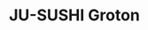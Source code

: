 ---
layout: place
title: "JU-SUSHI​ Groton"
permalink: /connecticut/groton/ju-sushi-groton.html
stateAbbr: CT
stateName: Connecticut
cityName: Groton
seo:
  name: "JU-SUSHI​ Groton"
  type: Restaurant
  links: http://www.ju-sushi.com/
description: "Looking for sushi in Groton, Connecticut? Check out JU-SUSHI​ Groton for a delightful Japanese dining experience. Enjoy a variety of sushi and other dishes i..."
place_id: ChIJTyt4ybUO5okR-Cfb61RDJLk
photos:
  - name: >-
      places/ChIJTyt4ybUO5okR-Cfb61RDJLk/photos/AeeoHcLnTVqQ0f2tFHR8QbIS_zEb0glbSAnqQfZeADtiAVrSSsjiLyRvKXExEbGjZUk7Pm5ZNrKvVfhnwEyzZi1PXr2AcmlCHnYXNTqYdQ11InDRJqkudrrXMLD5GSVy0nuuWkgsmYhA-wVRHIlR3Uj9FR2hVUnN5ZU0JrOJo_-nvQqT0Q2hgBVrVO3E0PBs7-yzDXlUSIEEJvG5mmClicd3dD6BzAUr6I9JN7XkhlY7blvRTFNtbu5BfIxcc74Mcm6pHo9RAybYFxwN5lsCvTXPyEBoTN_hAj4UE5IF1Krb_PO_yA
    widthPx: 4032
    heightPx: 1960
    authorAttributions:
      - displayName: JU-SUSHI​ Groton
        uri: https://maps.google.com/maps/contrib/104363867703955379364
        photoUri: >-
          https://lh3.googleusercontent.com/a/ACg8ocJJJv-lEzB0ZRKnipHC2IxgD5h_tWw8gud98JLVz-c2qkPmBg=s100-p-k-no-mo
    flagContentUri: >-
      https://www.google.com/local/imagery/report/?cb_client=maps_api_places.places_api&image_key=!1e10!2sAF1QipMdIGktQLp3EoBxh0ZSkEyLvHY4JJkAd3iCuU4U&hl=en-US
    googleMapsUri: >-
      https://www.google.com/maps/place//data=!3m4!1e2!3m2!1sAF1QipMdIGktQLp3EoBxh0ZSkEyLvHY4JJkAd3iCuU4U!2e10!4m2!3m1!1s0x89e60eb5c9782b4f:0xb9244354ebdb27f8
  - name: >-
      places/ChIJTyt4ybUO5okR-Cfb61RDJLk/photos/AeeoHcJBzclERlfOVysAM6DoIuOVJqrXDlxPscY6qEQtRz7fdrOh1QAW92LMlULVtVIMHlE98_hUisvof5eSGqr5N69PIz7XERo1SoiwcnJS9SiStDQRvHx-JdzBJ_eTBUbLKA64PYxcq8_3tvbL4XHpZnPJ633O9KE7v19iuo-DNGCCsPFg2p6EiDb9kEBUuelIFwpq4tLa7j_AyYmP9RnaVS_YnD_WJRgpEsZ0woztFAWo8bOJtGJeFUNL6_Up6d9WPU-_WZCuhthLU5GWTcuOygg-gdwMYYQzk9m-FzBlCE3e4WhHSUnO8rPmjvAX4oL4vjVBPz-_wEZfSDAnI9CJ_rGMzCHUJZq43U3wiQUL8TZhyl_d-ghHxbMfznlThU1cEpv-vXGOpzAxTuKOt9dHeFRP3XlKa2YPyrbsJFYjVHQ
    widthPx: 2506
    heightPx: 2479
    authorAttributions:
      - displayName: Midknight Mechanics
        uri: https://maps.google.com/maps/contrib/100661439607303186354
        photoUri: >-
          https://lh3.googleusercontent.com/a-/ALV-UjVsIFNnPv1yJm0RtEa9FeUv2L1HD5VB29OICuw_M8WawGpnZndlCg=s100-p-k-no-mo
    flagContentUri: >-
      https://www.google.com/local/imagery/report/?cb_client=maps_api_places.places_api&image_key=!1e10!2sCIHM0ogKEICAgICupazEKw&hl=en-US
    googleMapsUri: >-
      https://www.google.com/maps/place//data=!3m4!1e2!3m2!1sCIHM0ogKEICAgICupazEKw!2e10!4m2!3m1!1s0x89e60eb5c9782b4f:0xb9244354ebdb27f8
  - name: >-
      places/ChIJTyt4ybUO5okR-Cfb61RDJLk/photos/AeeoHcIwCeBpP5XGKQtb6jQsixFYlWNerqxugMy_NqQKaFmJSNPrHvvmZpZ1z8WQkwkDkh5HBVjgam1BpmnGqMfKKuauinqQpOzTtRE66l3vtbfmU343lRRcyoAnUmDZYm3APnNhI_3bQelgn8ELHhDMYJpY9dP6XDUz0nCMDx0zYXSvDFm39G2x8Jqo1qiANKxqiYXK2ZZCrp1Fb2ot5BUufGpxurlSnyinT-cL0x2xqcMmW1HTg29p2WaqvPxYkDxVXZ7XxkToCxJWeVkuK4IlHttOEqIXRDR_T9OeRey6eXmGSlQ0_Sd4yvGoxz6iNMc1B6Rky5Tg42G3BreHBJFDwOwnQx_apkeTYU5shEjHyNXoS37UN9Xnx8Hp2BSZvKgyQF0uRuuiOleUTatw1J_r2oCtBQqqVY2qgf39DOMz0N6UZg
    widthPx: 4032
    heightPx: 3024
    authorAttributions:
      - displayName: Sāmaṇera Nipako
        uri: https://maps.google.com/maps/contrib/104316014297959514206
        photoUri: >-
          https://lh3.googleusercontent.com/a-/ALV-UjXkSELbln2N43P9F0MIrgQ9K9TMV5LH5brLmsG0Lbj7SN038XEjXw=s100-p-k-no-mo
    flagContentUri: >-
      https://www.google.com/local/imagery/report/?cb_client=maps_api_places.places_api&image_key=!1e10!2sCIHM0ogKEICAgIDesd_vCw&hl=en-US
    googleMapsUri: >-
      https://www.google.com/maps/place//data=!3m4!1e2!3m2!1sCIHM0ogKEICAgIDesd_vCw!2e10!4m2!3m1!1s0x89e60eb5c9782b4f:0xb9244354ebdb27f8
  - name: >-
      places/ChIJTyt4ybUO5okR-Cfb61RDJLk/photos/AeeoHcIu5-frf-KQqhKGzDvRz7JocFAgZKw1x4_Q7c1yV2AhrOqi874ceiERckUoM45J0OGatqsxSUx5cyxhjV1mZz4uZvk2MpmJav-Q171F-f5jfWRXE0mzx0dRY1w8khdBk2d1folm_0gEoZCqiIVBdFQzZBHp64Fp83HQ_ZKgWdjOr_wW2Dtc2wdjonENJP6-geSWn3lVnU8MEq8UtH5Cu6dt74fvxqU7H-DrE984KxUtI4UjeOTFwp8XlGSpQBjjpeM72zuego-WrZAcesAX05QNlwxmS8VmM04x9R8lGgTD-ObryjWxe2Rz-vmToXKcyUBPQe-VrtG943Zdpz-rP3dBdqeOIy6ipqERCs4k9sVao7Ag_p6DiN7p5OOfNh-93TM94hWTYwe3bfZTo32mbtjoVqu-wBORBnV4JmoJZL4VBiSw
    widthPx: 3024
    heightPx: 4032
    authorAttributions:
      - displayName: George Guirguis
        uri: https://maps.google.com/maps/contrib/104198729137264989798
        photoUri: >-
          https://lh3.googleusercontent.com/a-/ALV-UjUKF4Rh8cl7ih7dXhRSYX-IMG4B0UnWnLzgCD5PeLvSPBUsRBc8Yw=s100-p-k-no-mo
    flagContentUri: >-
      https://www.google.com/local/imagery/report/?cb_client=maps_api_places.places_api&image_key=!1e10!2sCIHM0ogKEICAgICBos-1hAE&hl=en-US
    googleMapsUri: >-
      https://www.google.com/maps/place//data=!3m4!1e2!3m2!1sCIHM0ogKEICAgICBos-1hAE!2e10!4m2!3m1!1s0x89e60eb5c9782b4f:0xb9244354ebdb27f8
  - name: >-
      places/ChIJTyt4ybUO5okR-Cfb61RDJLk/photos/AeeoHcKeyVEWLopZIwglyOFiyxMAWm0q8k9xlRs4Ys0g6EJkd6vgNOkwKp2iowxQ_7dYp1ObSfvMpkaiD_RGZ7sPfl8f_97Fxiy_kDnC9rLFqlG62M2aZBG5dFC6YJSjPNeLz9rgiGATACTvL3svtXtOp6FlUqHEKlyLyqNmCnP_TFnV5wcWygD5DcLpYoc7rvPa_jgLd_-HBb0HaABAsQ0kDlOOHrKcoHaJxM17lJ1JMnSmIbJ6yBI8gabMHxhBwzk7yqDupd6Pbs1656IfY7EN4sUa6iB4y2gaK_CmQxq0dpEkbyRCi_Japn_bTgWPmUkKEGiMxkR7f_Bv9Y8JlrWmlTvfcgVYW3MYRov2npJ4KyF5gNGBNtZGHAs8EVyBwowfBoHSJy2xwBrGIPaBAeHNMlv-aN5KWCX_WbppnzNSdP3dkg
    widthPx: 4032
    heightPx: 3024
    authorAttributions:
      - displayName: Tea Jones
        uri: https://maps.google.com/maps/contrib/104284143652870623626
        photoUri: >-
          https://lh3.googleusercontent.com/a-/ALV-UjUOMVemn1waBZVt2k523FJ0MHcDbezEfnKIKEHnC2HFXh0mjURS=s100-p-k-no-mo
    flagContentUri: >-
      https://www.google.com/local/imagery/report/?cb_client=maps_api_places.places_api&image_key=!1e10!2sCIHM0ogKEICAgICcpvD6Uw&hl=en-US
    googleMapsUri: >-
      https://www.google.com/maps/place//data=!3m4!1e2!3m2!1sCIHM0ogKEICAgICcpvD6Uw!2e10!4m2!3m1!1s0x89e60eb5c9782b4f:0xb9244354ebdb27f8
  - name: >-
      places/ChIJTyt4ybUO5okR-Cfb61RDJLk/photos/AeeoHcLtn3iyJHn-7f7UBj_W58kHXto-wKipA9szTmcVjTtRczm1wT0gsTBFJ5xL76NI11H3sdk7QfQ2CfEQMWN82M-01CV-a_co-cw8I3RNmy12ZiLuEfQKTtIFdxOY4I9i7q29uR2pckueVWRZ3MFEvT1KdpWczFi98cDRp0G6RmNfXfC6XNNg0_JlVOgTeeGqOd3NmDxpE9RIDKBXuApM498u66IryzvWwjf3181PYlRtR_AcHiwiyWklakIw4FNRBCy1URRMfYAfJZOSQyXO4Ruf8OmIAFRb6Kc-1OzDrPOCmZw0kv7XY9Jacgc-qG_Nmt8eKNdo-77aixrCm-lYBdki8jwp5u3Uory9oG03R74NLy-o2HD0xLTCNrrKhRFE3YFnu23md_p38rouUhNYRpvhjOfAB9WYBiKEPHsVQIVM6ipJ
    widthPx: 3840
    heightPx: 2160
    authorAttributions:
      - displayName: GP C
        uri: https://maps.google.com/maps/contrib/106721924439750023153
        photoUri: >-
          https://lh3.googleusercontent.com/a-/ALV-UjUT3RG_xMkeC784qejnNuaW_f8XJp4lqSHpeGCCpjAqpb2ZZh-f3Q=s100-p-k-no-mo
    flagContentUri: >-
      https://www.google.com/local/imagery/report/?cb_client=maps_api_places.places_api&image_key=!1e10!2sCIHM0ogKEICAgIC28b-YmgE&hl=en-US
    googleMapsUri: >-
      https://www.google.com/maps/place//data=!3m4!1e2!3m2!1sCIHM0ogKEICAgIC28b-YmgE!2e10!4m2!3m1!1s0x89e60eb5c9782b4f:0xb9244354ebdb27f8
  - name: >-
      places/ChIJTyt4ybUO5okR-Cfb61RDJLk/photos/AeeoHcK4WupaknFXyabijErVX76ux213vCHUo9jK9VXqpjpGGBuR64obS7WDZ7N2V3_a01PcA5_jrfC-1PQRl5CASZvieFASAeLXGFgNxypJ4HZ8O9KBALntguHHFwlqlNIDelVnMzdMJiiKx18sxfBxnMmrV7Geccfcg8_dIHo8_dzmBuLpMCqjkU8E1QytrhFEAlaIvGjUha6_GpIeoaZ6YIVd7dEhgdsLwbMj_NjQ8Jf1G0cEIRq4LjCsYwZBXZtBZLwm1_hF3jMhuMJwnsek5lURiYIonlX--JK3frw6tu4sLP846AfJEhgOs9UnwFHs3kUsx2WAyYWUKCoW5ggJwZgYEbvB1xZN36kWfSGPwBcPnifhHmKEHUggHFBOMDAIIuIdHR9lpxYyfgDhNo-3OBjb_iDm0ssY8DYE5vLEACI
    widthPx: 4032
    heightPx: 3024
    authorAttributions:
      - displayName: Kem Core
        uri: https://maps.google.com/maps/contrib/110114563258849496372
        photoUri: >-
          https://lh3.googleusercontent.com/a-/ALV-UjVPvpAt98nWpELPHKVj9964FtcHz2x80_5TtTVyc4CWEW7MJlEoPA=s100-p-k-no-mo
    flagContentUri: >-
      https://www.google.com/local/imagery/report/?cb_client=maps_api_places.places_api&image_key=!1e10!2sCIHM0ogKEICAgIDEi7y8WA&hl=en-US
    googleMapsUri: >-
      https://www.google.com/maps/place//data=!3m4!1e2!3m2!1sCIHM0ogKEICAgIDEi7y8WA!2e10!4m2!3m1!1s0x89e60eb5c9782b4f:0xb9244354ebdb27f8
  - name: >-
      places/ChIJTyt4ybUO5okR-Cfb61RDJLk/photos/AeeoHcKpdv1aHH1Qkrxy1bxXcE7PAO8TAh-BKxSszs8DCTMdU70rC-qEeG67Ggjjns6AD6TysX7k5qdMJ1TuJb6f1Sy2MtWTeDBpppJvLInQN2frK_SP-PIE-RC9UPXtBrBTYKVm220zeMG-95awBRmVEKBUqKbBD6cSBpZgvX_MC8lcu3sb_sAMZkU2JKciJDypuWCS1OP-iqDs3KhKZiOSHiJG9rNbpl7wz42z9oNVl5lX7DsocVyI8Y9ZNaqCyBLF6dHc9p91LNzxU0mCNpuDcQHTYn9i-onYEIdqw7MTSj5M5LJfsVTh3oVqkdkKuiO0TjnuJ7gT0rhuLsz0U5jWurMYzxOIsBK0j92WuEmwIEsb9L-hRWvn3Vbw9L9nxCex02SSnk1b1O5ZOZmLs0F10HY1y7Vw1PwD7Cuet3_LZeNIddJZ
    widthPx: 3244
    heightPx: 2826
    authorAttributions:
      - displayName: Anastasia Lange
        uri: https://maps.google.com/maps/contrib/116718321873051017702
        photoUri: >-
          https://lh3.googleusercontent.com/a-/ALV-UjUiDq44wTfqnlkrVwW7QTO1tQJTeOO94a8dy-9rFfTlKrDELvMn=s100-p-k-no-mo
    flagContentUri: >-
      https://www.google.com/local/imagery/report/?cb_client=maps_api_places.places_api&image_key=!1e10!2sCIHM0ogKEICAgICyp4-5mwE&hl=en-US
    googleMapsUri: >-
      https://www.google.com/maps/place//data=!3m4!1e2!3m2!1sCIHM0ogKEICAgICyp4-5mwE!2e10!4m2!3m1!1s0x89e60eb5c9782b4f:0xb9244354ebdb27f8
  - name: >-
      places/ChIJTyt4ybUO5okR-Cfb61RDJLk/photos/AeeoHcJlxDwxRbjhNUrXtQxHVp9gfKHVXpn_CJwv_wsLguYNdBmq6DarCB4jcr-SxhVLPg27bggi_Q5FlEvad2v5yH1k6CgS-bd7tCd06C1t7wc6oTOs4By4oXbJaHtVCkvLoIE4UrjbZB5Iqey7sfcIirP0YAmTMOnF2Vayx9XmzIrbg-hkLwpDcmqhc_UpjfVTEh4ZggJZB03HSJ_hTt1TuZK2ZldmYYnuWXKqayqsaVwHmYZwdYMamxIG4cGhJkF9k0Q1cqaLKuRc3NKA2wtTDF3ybnAMbvOiJsdnnZLxLmBgHg_1y9JoMTuQxFXa8_5oFqLVoaPNPPTrMh8fuLolBwswMJaYg3hOdgd07ta6quSH3kOLQIq2SYyXmB7tqeNy217PPXtJ8XSGhltQzFfO4pGYehOQK22_5dDn0THfgjs
    widthPx: 3024
    heightPx: 4032
    authorAttributions:
      - displayName: Nathan Pollock
        uri: https://maps.google.com/maps/contrib/114495292959771433006
        photoUri: >-
          https://lh3.googleusercontent.com/a-/ALV-UjX60pAUfDKbTioMjElX9fGee-ZbTNMKed-BN7TBcaqTE8ikbB8v-Q=s100-p-k-no-mo
    flagContentUri: >-
      https://www.google.com/local/imagery/report/?cb_client=maps_api_places.places_api&image_key=!1e10!2sCIHM0ogKEICAgIDypLetFg&hl=en-US
    googleMapsUri: >-
      https://www.google.com/maps/place//data=!3m4!1e2!3m2!1sCIHM0ogKEICAgIDypLetFg!2e10!4m2!3m1!1s0x89e60eb5c9782b4f:0xb9244354ebdb27f8
  - name: >-
      places/ChIJTyt4ybUO5okR-Cfb61RDJLk/photos/AeeoHcKx5UV_bLwvwKz0NKpGPhr9evCQjKKL9jM8XXnwr0fXDlDqwADVmiwIftXUBk3bYE-2VnLcPxXfKHesQMYcW5OU5JRbSgLE930yJNMRXCmb1g8VH8Lf9YXNn-SCLeZVzAjpFtOpo1yRvz6tLaOtUYiPRTQdFDVK5be2S45B5k_xESiBGgNPS3_eQ0kOUB-aFI0fSJ7ICaO7inpxh5LYuHk8DkOdOxvNCR22ePj5yyKdbV7NmOo42F5Y4KcBA3cNMncqKWevXCYraKtIPNYM4dqjFIjqeiWOrKodY4u8eMvC9eGbWonfy09f32JNKE4ZgpaKf11Usrxjq7-Zql93aTM1UlhDl_qs5eqb52gVtpa-4AF_6rbz-8u7k9fDJYNBNk62bfwO64ZH9oXhEeMx7fIYUAghddrm3KNQoZbD4ljkfzJv
    widthPx: 3024
    heightPx: 4032
    authorAttributions:
      - displayName: A Thought
        uri: https://maps.google.com/maps/contrib/112588416518819193214
        photoUri: >-
          https://lh3.googleusercontent.com/a-/ALV-UjVp8088dXJAa3sSg1V8_hS0J2A7hZQ4Euz9rlr4aRQLYpxkBRgM=s100-p-k-no-mo
    flagContentUri: >-
      https://www.google.com/local/imagery/report/?cb_client=maps_api_places.places_api&image_key=!1e10!2sCIHM0ogKEICAgICD67PrrQE&hl=en-US
    googleMapsUri: >-
      https://www.google.com/maps/place//data=!3m4!1e2!3m2!1sCIHM0ogKEICAgICD67PrrQE!2e10!4m2!3m1!1s0x89e60eb5c9782b4f:0xb9244354ebdb27f8
address: 1043 Poquonnock Rd, Groton, CT 06340, USA
street: 1043 Poquonnock Rd
city: Groton
state: CT
zip: '06340'
country: USA
neighborhood: Long Hill
latitude: '41.346361'
longitude: '-72.046463'
accessibility_options:
  wheelchairAccessibleParking: true
  wheelchairAccessibleEntrance: true
  wheelchairAccessibleSeating: true
business_status: OPERATIONAL
name: JU-SUSHI​ Groton
google_maps_links:
  directionsUri: >-
    https://www.google.com/maps/dir//''/data=!4m7!4m6!1m1!4e2!1m2!1m1!1s0x89e60eb5c9782b4f:0xb9244354ebdb27f8!3e0
  placeUri: https://maps.google.com/?cid=13340862028191574008
  writeAReviewUri: >-
    https://www.google.com/maps/place//data=!4m3!3m2!1s0x89e60eb5c9782b4f:0xb9244354ebdb27f8!12e1
  reviewsUri: >-
    https://www.google.com/maps/place//data=!4m4!3m3!1s0x89e60eb5c9782b4f:0xb9244354ebdb27f8!9m1!1b1
  photosUri: >-
    https://www.google.com/maps/place//data=!4m3!3m2!1s0x89e60eb5c9782b4f:0xb9244354ebdb27f8!10e5
primary_type: Sushi Restaurant
opening_hours:
  regular: null
  current: null
secondary_opening_hours:
  regular:
    weekdayDescriptions: null
    type: null
  current:
    weekdayDescriptions: null
    type: null
phone: (860) 446-1000
price_level: PRICE_LEVEL_INEXPENSIVE
price_range: $10 &ndash; $20
rating: '4.6'
rating_count: 387
website: http://www.ju-sushi.com/
reviews:
  - name: >-
      places/ChIJTyt4ybUO5okR-Cfb61RDJLk/reviews/ChZDSUhNMG9nS0VJQ0FnSURfNHN1R2FREAE
    relativePublishTimeDescription: 2 months ago
    rating: 2
    text:
      text: >-
        Called for 11 rolls of sushi takeout at 4:36 pm and asked for my large
        order to be done at 6pm for a party. They said it was absolutely fine.
        They called me back at 5:36 saying they can't at 6pm and to come back at
        6:40 then promptly hung up on me. Had I known this delay I would of
        ordered somewhere else. I came a little earlier when there was only one
        couple not being served. Chef gave me sass for coming in and wouldnt let
        me pay at the end. I ordered once before and I paid once I saw the
        order. Definitely better sushi places after this (I ordered from Osaka
        at the same time and pickup beforehand, and I only gave them 45 minutes
        in comparison to the 90 minutes). Poor customer service with mediocre
        food. Friends and I won't be coming back
      languageCode: en
    originalText:
      text: >-
        Called for 11 rolls of sushi takeout at 4:36 pm and asked for my large
        order to be done at 6pm for a party. They said it was absolutely fine.
        They called me back at 5:36 saying they can't at 6pm and to come back at
        6:40 then promptly hung up on me. Had I known this delay I would of
        ordered somewhere else. I came a little earlier when there was only one
        couple not being served. Chef gave me sass for coming in and wouldnt let
        me pay at the end. I ordered once before and I paid once I saw the
        order. Definitely better sushi places after this (I ordered from Osaka
        at the same time and pickup beforehand, and I only gave them 45 minutes
        in comparison to the 90 minutes). Poor customer service with mediocre
        food. Friends and I won't be coming back
      languageCode: en
    authorAttribution:
      displayName: Quang Le
      uri: https://www.google.com/maps/contrib/110455869088222189454/reviews
      photoUri: >-
        https://lh3.googleusercontent.com/a/ACg8ocKbwlZwIfkA2MZSj1yFihyo3DS_VqqPfEUFq1SUyjct-haZrw=s128-c0x00000000-cc-rp-mo-ba2
    publishTime: '2025-01-22T23:34:09.111971Z'
    flagContentUri: >-
      https://www.google.com/local/review/rap/report?postId=ChZDSUhNMG9nS0VJQ0FnSURfNHN1R2FREAE&d=17924085&t=1
    googleMapsUri: >-
      https://www.google.com/maps/reviews/data=!4m6!14m5!1m4!2m3!1sChZDSUhNMG9nS0VJQ0FnSURfNHN1R2FREAE!2m1!1s0x89e60eb5c9782b4f:0xb9244354ebdb27f8
  - name: >-
      places/ChIJTyt4ybUO5okR-Cfb61RDJLk/reviews/ChZDSUhNMG9nS0VJQ0FnSUMzbzhfZFJREAE
    relativePublishTimeDescription: 5 months ago
    rating: 5
    text:
      text: >-
        Great little gem in Groton. We ordered a few rolls and each one was
        delicious and fresh. The owner I assume, was kind and we got our order
        fairly quickly. I ordered the spicy salmon roll which lacked the classic
        spicy mayo taste, but the Alaska roll made up for it!
      languageCode: en
    originalText:
      text: >-
        Great little gem in Groton. We ordered a few rolls and each one was
        delicious and fresh. The owner I assume, was kind and we got our order
        fairly quickly. I ordered the spicy salmon roll which lacked the classic
        spicy mayo taste, but the Alaska roll made up for it!
      languageCode: en
    authorAttribution:
      displayName: I V
      uri: https://www.google.com/maps/contrib/105517810679574933359/reviews
      photoUri: >-
        https://lh3.googleusercontent.com/a/ACg8ocJ-v-9AdErFFK0Vilh2IP6vVkdNPuYAwMwGIQrNspDYtBbXLJbh=s128-c0x00000000-cc-rp-mo-ba3
    publishTime: '2024-11-08T18:27:23.611045Z'
    flagContentUri: >-
      https://www.google.com/local/review/rap/report?postId=ChZDSUhNMG9nS0VJQ0FnSUMzbzhfZFJREAE&d=17924085&t=1
    googleMapsUri: >-
      https://www.google.com/maps/reviews/data=!4m6!14m5!1m4!2m3!1sChZDSUhNMG9nS0VJQ0FnSUMzbzhfZFJREAE!2m1!1s0x89e60eb5c9782b4f:0xb9244354ebdb27f8
  - name: >-
      places/ChIJTyt4ybUO5okR-Cfb61RDJLk/reviews/ChZDSUhNMG9nS0VJQ0FnSURlc2Rfdk13EAE
    relativePublishTimeDescription: 2 years ago
    rating: 5
    text:
      text: >-
        Best sushi place in the area and the best prices, always. Don't have
        much to say other than that they're delicious and I highly recommend
        going here.


        However -- if you have a big order ALWAYS check to make sure everything
        is there. In a large order I end up having something missing (or wrong)
        every single time. Even though this has sucked, their food is such high
        quality it never dissuades me or my friends from coming here.
      languageCode: en
    originalText:
      text: >-
        Best sushi place in the area and the best prices, always. Don't have
        much to say other than that they're delicious and I highly recommend
        going here.


        However -- if you have a big order ALWAYS check to make sure everything
        is there. In a large order I end up having something missing (or wrong)
        every single time. Even though this has sucked, their food is such high
        quality it never dissuades me or my friends from coming here.
      languageCode: en
    authorAttribution:
      displayName: Sāmaṇera Nipako
      uri: https://www.google.com/maps/contrib/104316014297959514206/reviews
      photoUri: >-
        https://lh3.googleusercontent.com/a-/ALV-UjXkSELbln2N43P9F0MIrgQ9K9TMV5LH5brLmsG0Lbj7SN038XEjXw=s128-c0x00000000-cc-rp-mo-ba5
    publishTime: '2022-10-13T00:55:04.407063Z'
    flagContentUri: >-
      https://www.google.com/local/review/rap/report?postId=ChZDSUhNMG9nS0VJQ0FnSURlc2Rfdk13EAE&d=17924085&t=1
    googleMapsUri: >-
      https://www.google.com/maps/reviews/data=!4m6!14m5!1m4!2m3!1sChZDSUhNMG9nS0VJQ0FnSURlc2Rfdk13EAE!2m1!1s0x89e60eb5c9782b4f:0xb9244354ebdb27f8
  - name: >-
      places/ChIJTyt4ybUO5okR-Cfb61RDJLk/reviews/ChdDSUhNMG9nS0VJQ0FnSUNGczhMMXpBRRAB
    relativePublishTimeDescription: a year ago
    rating: 2
    text:
      text: >-
        Bought the pork tonkatsu bento box today and was utterly underwhelmed. 
        It was expensive costing nearly $22 for a Cali roll made with Mayo,
        small piece of fried pork, limp salad I saw them take straight out of
        the grocery store mixed salad plastic container, small scoop of rice and
        2 pieces of gyoza. The salad dressing was just soy sauce.  Portion was
        very small for the price. The Cali roll was strange being made with
        Mayo. For this price I expected a few pieces of real sushi but that was
        an upcharge. Would not come back again.
      languageCode: en
    originalText:
      text: >-
        Bought the pork tonkatsu bento box today and was utterly underwhelmed. 
        It was expensive costing nearly $22 for a Cali roll made with Mayo,
        small piece of fried pork, limp salad I saw them take straight out of
        the grocery store mixed salad plastic container, small scoop of rice and
        2 pieces of gyoza. The salad dressing was just soy sauce.  Portion was
        very small for the price. The Cali roll was strange being made with
        Mayo. For this price I expected a few pieces of real sushi but that was
        an upcharge. Would not come back again.
      languageCode: en
    authorAttribution:
      displayName: Sabina D'Silva
      uri: https://www.google.com/maps/contrib/112303294031683911170/reviews
      photoUri: >-
        https://lh3.googleusercontent.com/a/ACg8ocJXY30XetqWVWuIlojfQvYgvVwtnpmC2R2N0uhbu1RzoxgaXg=s128-c0x00000000-cc-rp-mo-ba5
    publishTime: '2023-11-01T23:38:45.318877Z'
    flagContentUri: >-
      https://www.google.com/local/review/rap/report?postId=ChdDSUhNMG9nS0VJQ0FnSUNGczhMMXpBRRAB&d=17924085&t=1
    googleMapsUri: >-
      https://www.google.com/maps/reviews/data=!4m6!14m5!1m4!2m3!1sChdDSUhNMG9nS0VJQ0FnSUNGczhMMXpBRRAB!2m1!1s0x89e60eb5c9782b4f:0xb9244354ebdb27f8
  - name: >-
      places/ChIJTyt4ybUO5okR-Cfb61RDJLk/reviews/ChdDSUhNMG9nS0VJQ0FnSURYeDYta3JnRRAB
    relativePublishTimeDescription: 5 months ago
    rating: 5
    text:
      text: >-
        Best sushi I've had in my entire life. Dining area is cozy and usually
        sit at the sushi bar. High quality, freshness and flavor profile. Can't
        go wrong with anything on their menu.
      languageCode: en
    originalText:
      text: >-
        Best sushi I've had in my entire life. Dining area is cozy and usually
        sit at the sushi bar. High quality, freshness and flavor profile. Can't
        go wrong with anything on their menu.
      languageCode: en
    authorAttribution:
      displayName: Rahul Chandrasekaran
      uri: https://www.google.com/maps/contrib/102999323701744785429/reviews
      photoUri: >-
        https://lh3.googleusercontent.com/a-/ALV-UjUz75voJyOPfV8NPx5IWfYP_z4mxMH9CY8uvqw8owltMvAkY3N4=s128-c0x00000000-cc-rp-mo
    publishTime: '2024-10-31T16:37:18.790576Z'
    flagContentUri: >-
      https://www.google.com/local/review/rap/report?postId=ChdDSUhNMG9nS0VJQ0FnSURYeDYta3JnRRAB&d=17924085&t=1
    googleMapsUri: >-
      https://www.google.com/maps/reviews/data=!4m6!14m5!1m4!2m3!1sChdDSUhNMG9nS0VJQ0FnSURYeDYta3JnRRAB!2m1!1s0x89e60eb5c9782b4f:0xb9244354ebdb27f8
parking_options:
  freeParkingLot: true
  freeStreetParking: true
  valetParking: false
payment_options:
  acceptsCreditCards: true
  acceptsDebitCards: true
  acceptsCashOnly: false
  acceptsNfc: true
allow_dogs: null
curbside_pickup: null
delivery: true
dine_in: true
good_for_children: true
good_for_groups: null
good_for_sports: false
live_music: false
menu_for_children: true
outdoor_seating: true
reservable: false
restroom: true
serves_beer: false
serves_breakfast: false
serves_brunch: false
serves_cocktails: false
serves_coffee: false
serves_dinner: true
serves_dessert: null
serves_lunch: true
serves_vegetarian_food: null
serves_wine: false
takeout: true
summary: null

---